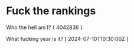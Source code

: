 # Fuck the rankings

Who the hell am I?
{ 4042836 }

What fucking year is it?
[ 2024-07-10T10:30:00Z ]
